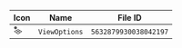 | Icon | Name | File ID |
| ---  | ---  | ---     |
| ![](ViewOptions.png) | `ViewOptions` | `5632879930038042197` |
